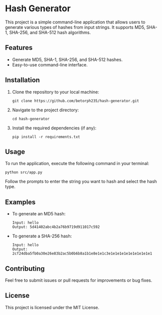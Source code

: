 # Hash Generator

This project is a simple command-line application that allows users to generate various types of hashes from input strings. It supports MD5, SHA-1, SHA-256, and SHA-512 hash algorithms.

## Features

- Generate MD5, SHA-1, SHA-256, and SHA-512 hashes.
- Easy-to-use command-line interface.

## Installation

1. Clone the repository to your local machine:
   ```
   git clone https://github.com/betorph235/hash-generator.git
   ```

2. Navigate to the project directory:
   ```
   cd hash-generator
   ```

3. Install the required dependencies (if any):
   ```
   pip install -r requirements.txt
   ```

## Usage

To run the application, execute the following command in your terminal:
```
python src/app.py
```

Follow the prompts to enter the string you want to hash and select the hash type.

## Examples

- To generate an MD5 hash:
  ```
  Input: hello
  Output: 5d41402abc4b2a76b9719d911017c592
  ```

- To generate a SHA-256 hash:
  ```
  Input: hello
  Output: 2cf24dba5fb0a30e26e83b2ac5b0b6b8a1b1e8e1e1c3e1e1e1e1e1e1e1e1e1e1
  ```

## Contributing

Feel free to submit issues or pull requests for improvements or bug fixes. 

## License

This project is licensed under the MIT License.
